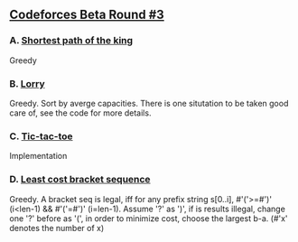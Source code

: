 ## [Codeforces Beta Round #3](http://www.codeforces.com/contest/3)

### A. [Shortest path of the king](http://www.codeforces.com/contest/3/problem/A)
Greedy

### B. [Lorry](http://www.codeforces.com/contest/3/problem/B)
Greedy. Sort by averge capacities. There is one situtation to be taken good care of, see the code for more details.

### C. [Tic-tac-toe](http://www.codeforces.com/contest/3/problem/C)
Implementation

### D. [Least cost bracket sequence](http://www.codeforces.com/contest/3/problem/D)
Greedy. A bracket seq is legal, iff for any prefix string s[0..i], #'('>=#')' (i<len-1) && #'('=#')' (i=len-1). Assume '?' as ')', if is results illegal, change one '?' before as '(', in order to minimize cost, choose the largest b-a. (#'x' denotes the number of x)